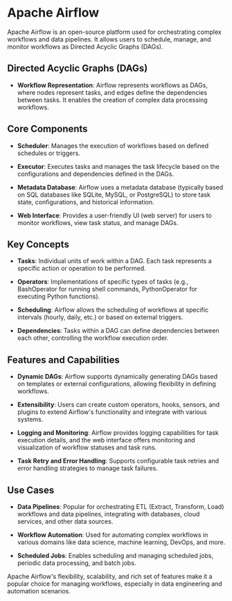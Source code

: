 # Apache Airflow

Apache Airflow is an open-source platform used for orchestrating complex workflows and data pipelines. It allows users to schedule, manage, and monitor workflows as Directed Acyclic Graphs (DAGs).

## Directed Acyclic Graphs (DAGs)

- **Workflow Representation**: Airflow represents workflows as DAGs, where nodes represent tasks, and edges define the dependencies between tasks. It enables the creation of complex data processing workflows.

## Core Components

- **Scheduler**: Manages the execution of workflows based on defined schedules or triggers.
  
- **Executor**: Executes tasks and manages the task lifecycle based on the configurations and dependencies defined in the DAGs.
  
- **Metadata Database**: Airflow uses a metadata database (typically based on SQL databases like SQLite, MySQL, or PostgreSQL) to store task state, configurations, and historical information.

- **Web Interface**: Provides a user-friendly UI (web server) for users to monitor workflows, view task status, and manage DAGs.

## Key Concepts

- **Tasks**: Individual units of work within a DAG. Each task represents a specific action or operation to be performed.

- **Operators**: Implementations of specific types of tasks (e.g., BashOperator for running shell commands, PythonOperator for executing Python functions).

- **Scheduling**: Airflow allows the scheduling of workflows at specific intervals (hourly, daily, etc.) or based on external triggers.

- **Dependencies**: Tasks within a DAG can define dependencies between each other, controlling the workflow execution order.

## Features and Capabilities

- **Dynamic DAGs**: Airflow supports dynamically generating DAGs based on templates or external configurations, allowing flexibility in defining workflows.

- **Extensibility**: Users can create custom operators, hooks, sensors, and plugins to extend Airflow's functionality and integrate with various systems.

- **Logging and Monitoring**: Airflow provides logging capabilities for task execution details, and the web interface offers monitoring and visualization of workflow statuses and task runs.

- **Task Retry and Error Handling**: Supports configurable task retries and error handling strategies to manage task failures.

## Use Cases

- **Data Pipelines**: Popular for orchestrating ETL (Extract, Transform, Load) workflows and data pipelines, integrating with databases, cloud services, and other data sources.

- **Workflow Automation**: Used for automating complex workflows in various domains like data science, machine learning, DevOps, and more.

- **Scheduled Jobs**: Enables scheduling and managing scheduled jobs, periodic data processing, and batch jobs.

Apache Airflow's flexibility, scalability, and rich set of features make it a popular choice for managing workflows, especially in data engineering and automation scenarios.
